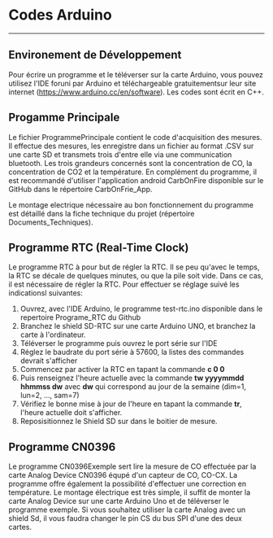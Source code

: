# Codes Arduino
***

## Environement de Développement 

Pour écrire un programme et le téléverser sur la carte Arduino, vous pouvez utilisez l'IDE foruni par Arduino et téléchargeable gratuitementsur leur site internet (https://www.arduino.cc/en/software). Les codes sont écrit en C++. 

## Progamme Principale

Le fichier ProgrammePrincipale contient le code d'acquisition des mesures. Il effectue des mesures, les enregistre dans un fichier au format .CSV sur une carte SD et transmets trois d'entre elle via une communication bluetooth. Les trois grandeurs concernés sont la concentration de CO, la concentration de CO2 et la température. En complément du programme, il est recommandé d'utiliser l'application android CarbOnFire disponible sur le GitHub dans le répertoire CarbOnFrie_App.

Le montage electrique nécessaire au bon fonctionnement du programme est détaillé dans la fiche technique du projet (répertoire Documents_Techniques). 

## Programme RTC (Real-Time Clock)

Le programme RTC à pour but de régler la RTC. Il se peu qu'avec le temps, la RTC se décale de quelques minutes, ou que la pile soit vide. Dans ce cas, il est nécessaire de régler la RTC. Pour effectuer se réglage suivé les indicationsl suivantes:

1. Ouvrez, avec l'IDE Arduino, le programme test-rtc.ino disponible dans le repertoire Programe_RTC du Github
2. Branchez le shield SD-RTC sur une carte Arduino UNO, et branchez la carte à l'ordinateur. 
3. Téléverser le programme puis ouvrez le port série sur l'IDE
4. Réglez le baudrate du port série à 57600, la listes des commandes devrait s'afficher
5. Commencez par activer la RTC en tapant la commande **c 0 0** 
6. Puis renseignez l'heure actuelle avec la commande **tw yyyymmdd hhmmss dw** avec **dw** qui correspond au jour de la semaine (dim=1, lun=2, ..., sam=7)
7. Vérifiez le bonne mise à jour de l'heure en tapant la commande **tr**, l'heure actuelle doit s'afficher.
8. Reposisitionnez le Shield SD sur dans le boitier de mesure.

## Programme CN0396

Le programme CN0396Exemple sert lire la mesure de CO effectuée par la carte Analog Device CN0396 équpé d'un capteur de CO, CO-CX. La programme offre également la possibilité d'effectuer une correction en température. Le montage électrique est très simple, il suffit de monter la carte Analog Device sur une carte Arduino Uno et de téléverser le programme exemple. Si vous souhaitez utiliser la carte Analog avec un shield Sd, il vous faudra changer le pin CS du bus SPI d'une des deux cartes.
